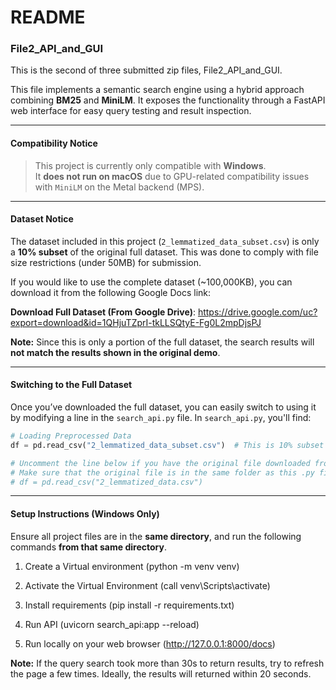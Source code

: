 # README

### File2_API_and_GUI

This is the second of three submitted zip files, File2_API_and_GUI.

This file implements a semantic search engine using a hybrid approach combining **BM25** and **MiniLM**. It exposes the functionality through a FastAPI web interface for easy query testing and result inspection.

---

#### Compatibility Notice

> This project is currently only compatible with **Windows**.  
> It **does not run on macOS** due to GPU-related compatibility issues with `MiniLM` on the Metal backend (MPS). 

---

#### Dataset Notice

The dataset included in this project (`2_lemmatized_data_subset.csv`) is only a **10% subset** of the original full dataset. This was done to comply with file size restrictions (under 50MB) for submission.

If you would like to use the complete dataset (~100,000KB), you can download it from the following Google Docs link:

**Download Full Dataset (From Google Drive)**: https://drive.google.com/uc?export=download&id=1QHjuTZprI-tkLLSQtyE-Fg0L2mpDjsPJ


**Note:** Since this is only a portion of the full dataset, the search results will **not match the results shown in the original demo**.

---

#### Switching to the Full Dataset

Once you’ve downloaded the full dataset, you can easily switch to using it by modifying a line in the `search_api.py` file. In `search_api.py`, you'll find:

```python
# Loading Preprocessed Data
df = pd.read_csv("2_lemmatized_data_subset.csv")  # This is 10% subset of the original file 

# Uncomment the line below if you have the original file downloaded from the OneDrive link.
# Make sure that the original file is in the same folder as this .py file.
# df = pd.read_csv("2_lemmatized_data.csv")
```
---

#### Setup Instructions (Windows Only)

Ensure all project files are in the **same directory**, and run the following commands **from that same directory**.

1. Create a Virtual environment (python -m venv venv)​

2. Activate the Virtual Environment ​(call venv\Scripts\activate​)

3. Install requirements (pip install -r requirements.txt)​

4. Run API (uvicorn search_api:app --reload)​

5. Run locally on your web browser ​(http://127.0.0.1:8000/docs)

**Note:** If the query search took more than 30s to return results, try to refresh the page a few times. Ideally, the results will returned within 20 seconds.